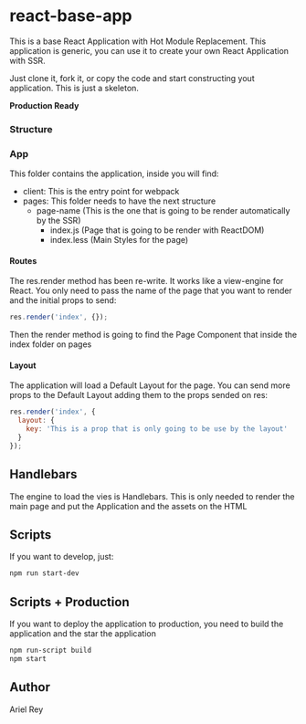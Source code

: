 # react-base-app

This is a base React Application with Hot Module Replacement. This application is generic, you can use it to create your own React Application with SSR.

Just clone it, fork it, or copy the code and start constructing yout application. This is just a skeleton.

**Production Ready**

### Structure

### App

This folder contains the application, inside you will find:

- client: This is the entry point for webpack
- pages: This folder needs to have the next structure
    - page-name (This is the one that is going to be render automatically by the SSR)
        - index.js (Page that is going to be render with ReactDOM)
        - index.less (Main Styles for the page)

#### Routes

The res.render method has been re-write. It works like a view-engine for React. You only need to pass the name of the page that you want to render and the initial props to send:

```javascript
res.render('index', {});
```

Then the render method is going to find the Page Component that inside the index folder on pages

#### Layout

The application will load a Default Layout for the page. You can send more props to the Default Layout adding them to the props sended on res:

```javascript
res.render('index', {
  layout: {
    key: 'This is a prop that is only going to be use by the layout'
  }
});
```

## Handlebars

The engine to load the vies is Handlebars. This is only needed to render the main page and put the Application and the assets on the HTML

## Scripts

If you want to develop, just:

```bash
npm run start-dev
```

## Scripts + Production

If you want to deploy the application to production, you need to build the application and the star the application

```bash
npm run-script build
npm start
```

## Author

Ariel Rey
